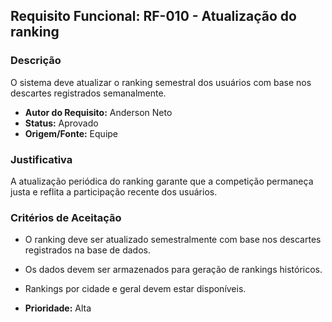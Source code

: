 ## Requisito Funcional: RF-010 - Atualização do ranking

### Descrição

O sistema deve atualizar o ranking semestral dos usuários com base nos descartes registrados semanalmente.

- **Autor do Requisito:** Anderson Neto
- **Status:** Aprovado
- **Origem/Fonte:** Equipe

### Justificativa

A atualização periódica do ranking garante que a competição permaneça justa e reflita a participação recente dos usuários.

### Critérios de Aceitação

- O ranking deve ser atualizado semestralmente com base nos descartes registrados na base de dados.
- Os dados devem ser armazenados para geração de rankings históricos.
- Rankings por cidade e geral devem estar disponíveis.

- **Prioridade:** Alta
